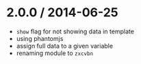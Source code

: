 
2.0.0 / 2014-06-25 
==================

 * `show` flag for not showing data in template
 * using phantomjs
 * assign full data to a given variable
 * renaming module to `zxcvbn`
